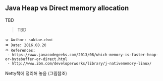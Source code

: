 ## Java Heap vs Direct memory allocation
TBD

> TBD

```
ㅁ Author: suktae.choi
ㅁ Date: 2016.08.20
ㅁ References:
 - https://www.javacodegeeks.com/2013/08/which-memory-is-faster-heap-or-bytebuffer-or-direct.html
 - http://www.ibm.com/developerworks/library/j-nativememory-linux/
```

Netty책에 정리해 놓음 (그림참조)
